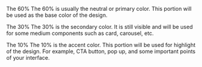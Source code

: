 The 60%
The 60% is usually the neutral or primary color. This portion will be used as the base color of the design.

The 30%
The 30% is the secondary color. It is still visible and will be used for some medium components such as card, carousel, etc.

The 10%
The 10% is the accent color. This portion will be used for highlight of the design. For example, CTA button, pop up, and some important points of your interface.